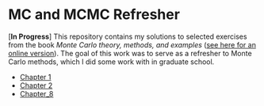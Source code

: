 # MC and MCMC Refresher

[__In Progress__] This repository contains my solutions to selected exercises
from the book _Monte Carlo theory, methods, and examples_ ([see here for an online version](https://artowen.su.domains/mc/)).
The goal of this work was to serve as a refresher to Monte Carlo methods, which I did 
some work with in graduate school.

 - [Chapter 1](Chapter_1.ipynb)
 - [Chapter 2](Chapter_2.ipynb)
 - [Chapter_8](Chapter_8.ipynb)